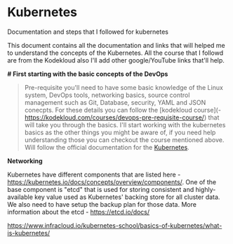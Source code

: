 # Kubernetes
Documentation and steps that I followed for kubernetes

This document contains all the documentation and links that will helped me to understand the concepts of the Kubernetes. All the course that I followd are from the Kodekloud also I'll add other google/YouTube links that'll help. 

**# First starting with the basic concepts of the DevOps**
> Pre-requisite you'll need to have some basic knowledge of the Linux system, DevOps tools, networking basics, source control management such as Git, Database, security, YAML and JSON conecpts.
> For these details you can follow the [kodekloud course](- https://kodekloud.com/courses/devops-pre-requisite-course/) that will take you through the basics.
> I'll start working with the kubernetes basics as the other things you might be aware of, if you need help understanding those you can checkout the course mentioned above.
> Will follow the official documentation for the [Kubernetes](https://kubernetes.io/docs/concepts/overview/what-is-kubernetes/). 

  **Networking**
  
  
  Kubernetes have different components that are listed here - https://kubernetes.io/docs/concepts/overview/components/. One of the base component is "etcd" that is used for storing consistent and highly-available key value used as Kubernetes' backing store for all cluster data. We also need to have setup the backup plan for those data. More information about the etcd - https://etcd.io/docs/
    
https://www.infracloud.io/kubernetes-school/basics-of-kubernetes/what-is-kubernetes/
